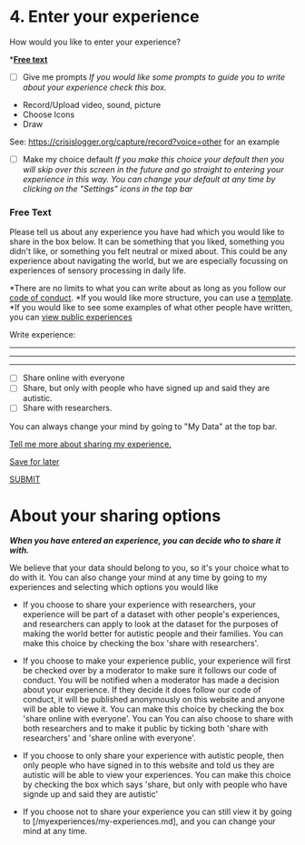 # 4. Enter your experience

How would you like to enter your experience? 

*[**Free text**](#Free-Text)

- [ ] Give me prompts
 *If you would like some prompts to guide you to write about your experience check this box.*

* Record/Upload video, sound, picture
* Choose Icons
* Draw

See: https://crisislogger.org/capture/record?voice=other for an example

- [ ] Make my choice default
*If you make this choice your default then you will skip over this screen in the future and go straight to entering your experience in this way. 
You can change your default at any time by clicking on the "Settings" icons in the top bar*

### Free Text 
Please tell us about any experience you have had which you would like to share in the box below. It can be something that you liked, something you didn't like, or something you felt neutral or mixed about. This could be any experience about navigating the world, but we are especially focussing on experiences of sensory processing in daily life. 

*There are no limits to what you can write about as long as you follow our [code of conduct]().
*If you would like more structure, you can use a [template](template).
*If you would like to see some examples of what other people have written, you can [view public experiences](/view-experiences/view-experiences.md)

Write experience:

_________________________________________________________
_________________________________________________________
_________________________________________________________

- [ ] Share online with everyone
- [ ] Share, but only with people who have signed up and said they are autistic. 
- [ ] Share with researchers.

You can always change your mind by going to "My Data" at the top bar. 

[Tell me more about sharing my experience.](#About-your-sharing-options)

[Save for later](/enter-experience/save-confirmation.md)

[SUBMIT](/enter-experience/submission-confirmation.md)

# About your sharing options

***When you have entered an experience, you can decide who to share it with.*** 

We believe that your data should belong to you, so it's your choice what to do with it. You can also change your mind at any time by going to my experiences and selecting which options you would like

* If you choose to share your experience with researchers, your experience will be part of a dataset with other people's experiences, and researchers can apply to look at the dataset for the purposes of making the world better for autistic people and their families. You can make this choice by checking the box 'share with researchers'.

* If you choose to make your experience public, your experience will first be checked over by a moderator to make sure it follows our code of conduct. You will be notified when a moderator has made a decision about your experience. If they decide it does follow our code of conduct, it will be published anonymously on this website and anyone will be able to viewe it. You can make this choice by checking the box 'share online with everyone'. You can You can also choose to share with both researchers and to make it public by ticking both 'share with researchers' and 'share online with everyone'.

* If you choose to only share your experience with autistic people, then only people who have signed in to this website and told us they are autistic will be able to view your experiences. You can make this choice by checking the box which says 'share, but only with people who have signde up and said they are autistic'

* If you choose not to share your experience you can still view it by going to [/myexperiences/my-experiences.md], and you can change your mind at any time.

